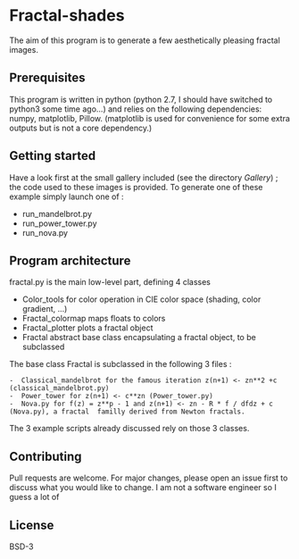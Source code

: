 # Fractal-shades

The aim of this program is to generate a few aesthetically pleasing fractal images.

## Prerequisites

This program is written in python (python 2.7, I should have switched to python3 some time ago...) and relies on the following dependencies: numpy, matplotlib, Pillow.
(matplotlib is used for convenience for some extra outputs but is not a core dependency.)

## Getting started

Have a look first at the small gallery included (see the directory *Gallery*) ; the code  used to these images is provided.
To generate one of these example simply launch one of :

   - run_mandelbrot.py
   - run_power_tower.py
   - run_nova.py

## Program architecture

fractal.py  is the main low-level part, defining 4 classes

  - Color_tools for color operation in CIE color space (shading, color gradient, ...)
  - Fractal_colormap maps floats to colors
  - Fractal_plotter plots a fractal object
  - Fractal abstract base class encapsulating a fractal object, to be subclassed

The base class Fractal is subclassed in the following 3 files : 

    -  Classical_mandelbrot for the famous iteration z(n+1) <- zn**2 +c  (classical_mandelbrot.py)
    -  Power_tower for z(n+1) <- c**zn (Power_tower.py)
    -  Nova.py for f(z) = z**p - 1 and z(n+1) <- zn - R * f / dfdz + c (Nova.py), a fractal  familly derived from Newton fractals.

The 3 example scripts already discussed rely on those 3 classes.

## Contributing
Pull requests are welcome. For major changes, please open an issue first to discuss what you would like to change.
I am not a software engineer so I guess a lot of 

## License
BSD-3
